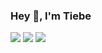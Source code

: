 ### Hey 👋, I'm Tiebe

<!-- Light Mode -->
<div align="center"> 

</div>

<picture>
  <source
    srcset="https://github-readme-stats-suuz-mi4yu5ro4-tiebe111.vercel.app/api?username=Tiebe&show_icons=true&count_private=true&line_height=28&hide_border=1&include_all_commits=true&card_width=450&role=OWNER,COLLABORATOR&exclude_repo=github-readme-stats&theme=dark"
    media="(prefers-color-scheme: dark)"
  />
  <source
    srcset="https://github-readme-stats-suuz-mi4yu5ro4-tiebe111.vercel.app/api?username=Tiebe&show_icons=true&count_private=true&line_height=28&hide_border=1&include_all_commits=true&card_width=450&role=OWNER,COLLABORATOR&exclude_repo=github-readme-stats"
    media="(prefers-color-scheme: light), (prefers-color-scheme: no-preference)"
  />
  <img src="https://github-readme-stats-suuz-mi4yu5ro4-tiebe111.vercel.app/api?username=Tiebe&show_icons=true&count_private=true&line_height=28&hide_border=1&include_all_commits=true&card_width=450&role=OWNER,COLLABORATOR&exclude_repo=github-readme-stat" />
</picture>

<picture>
  <source
    srcset="https://github-readme-stats-suuz-mi4yu5ro4-tiebe111.vercel.app/api/top-langs/?username=Tiebe&layout=compact&langs_count=10&hide_border=1&role=OWNER,COLLABORATOR&theme=dark"
    media="(prefers-color-scheme: dark)"
  />
  <source
    srcset="https://github-readme-stats-suuz-mi4yu5ro4-tiebe111.vercel.app/api/top-langs/?username=Tiebe&layout=compact&langs_count=10&hide_border=1&role=OWNER,COLLABORATOR"
    media="(prefers-color-scheme: light), (prefers-color-scheme: no-preference)"
  />
  <img src="https://github-readme-stats-suuz-mi4yu5ro4-tiebe111.vercel.app/api/top-langs/?username=Tiebe&layout=compact&langs_count=10&hide_border=1&role=OWNER,COLLABORATOR" />
</picture>
<picture>
  <source
    srcset="https://github-readme-stats.vercel.app/api?username=anuraghazra&show_icons=true&theme=dark"
    media="(prefers-color-scheme: dark)"
  />
  <source
    srcset="https://github-readme-stats.vercel.app/api?username=anuraghazra&show_icons=true"
    media="(prefers-color-scheme: light), (prefers-color-scheme: no-preference)"
  />
  <img src="https://github-readme-stats.vercel.app/api?username=anuraghazra&show_icons=true" />
</picture>
